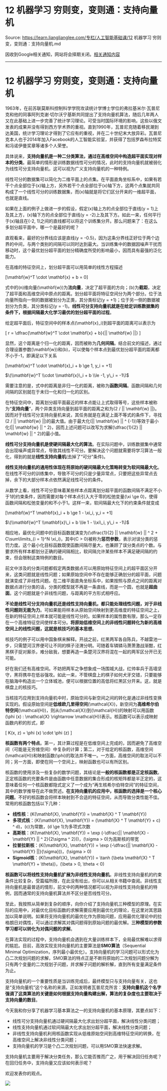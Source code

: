 # 12 机器学习 穷则变，变则通：支持向量机 

Source: https://learn.lianglianglee.com/专栏/人工智能基础课/12 机器学习 穷则变，变则通：支持向量机.md

因收到Google相关通知，网站将会择期关闭。[相关通知内容](https://lumendatabase.org/notices/44265620)

---

# 12 机器学习 穷则变，变则通：支持向量机

1963年，在前苏联莫斯科控制科学学院攻读统计学博士学位的弗拉基米尔·瓦普尼克和他的同事阿列克谢·切尔沃宁基斯共同提出了支持向量机算法，随后几年两人又在此基础上进一步完善了统计学习理论。可受当时国际环境的影响，这些以俄文发表的成果并没有得到西方学术界的重视。直到1990年，瓦普尼克随着移民潮到达美国，统计学习理论才得到了它应有的重视，并在二十世纪末大放异彩。瓦普尼克本人也于2014年加入Facebook的人工智能实验室，并获得了包括罗森布拉特奖和冯诺伊曼奖章等诸多个人荣誉。

具体说来，**支持向量机是一种二分类算法，通过在高维空间中构造超平面实现对样本的分类**。最简单的情形是训练数据线性可分的情况，此时的支持向量机就被弱化为线性可分支持向量机，这可以视为广义支持向量机的一种特例。

线性可分的数据集可以简化为二维平面上的点集。在平面直角坐标系中，如果有若干个点全部位于\(x\)轴上方，另外若干个点全部位于\(x\)轴下方，这两个点集就共同构成了一个线性可分的训练数据集，而\(x\)轴就是将它们区分开来的一维超平面，也就是直线。

如果在上面的例子上做进一步的假设，假定\(x\)轴上方的点全部位于直线\(y = 1\)上及其上方，\(x\)轴下方的点全部位于直线\(y = -2\)上及其下方。如此一来，任何平行于\(x\)轴且在(-2, 1)之间的直线都可以将这个训练集分开。那么问题来了：在这么多划分超平面中，哪一个是最好的呢？

直观看来，最好的分界线应该是直线\(y = -0.5\)，因为这条分界线正好位于两个边界的中间，与两个类别的间隔可以同时达到最大。当训练集中的数据因噪声干扰而移动时，这个最优划分超平面的划分精确度所受的影响最小，因而具有最强的泛化能力。

在高维的特征空间上，划分超平面可以用简单的线性方程描述

\[\\mathbf{w}^T \\cdot \\mathbf{x} + b = 0\]

式中的\(n\)维向量\(\\mathbf{w}\)为**法向量**，决定了超平面的方向；\(b\)为**截距**，决定了超平面和高维空间中原点的距离。划分超平面将特征空间分为两个部分。位于法向量所指向一侧的数据被划分为正类，其分类标记\(y = +1\)；位于另一侧的数据被划分为负类，其分类标记\(y = -1\)。**线性可分支持向量机就是在给定训练数据集的条件下，根据间隔最大化学习最优的划分超平面的过程**。

给定超平面后，特征空间中的样本点\(\\mathbf{x}\_i\)到超平面的距离可以表示为

\[ r = \\dfrac{\\mathbf{w}^T \\cdot \\mathbf{x} + b}{|| \\mathbf{w} ||} \]

显然，这个距离是个归一化的距离，因而被称为**几何间隔**。结合前文的描述，通过合理设置参数\(\\mathbf{w}\)和\(b\)，可以使每个样本点到最优划分超平面的距离都不小于-1，即满足以下关系

\[\\mathbf{w}^T \\cdot \\mathbf{x}\_i + b \\ge 1, y\_i = +1\]

$\(\\mathbf{w}^T \\cdot \\mathbf{x}\_i + b \\le -1, y\_i = -1\)$

需要注意的是，式中的距离是非归一化的距离，被称为**函数间隔**。函数间隔和几何间隔的区别就在于未归一化和归一化的区别。

在特征空间中，距离划分超平面最近的样本点能让上式取得等号，这些样本被称为“**支持向量**”，两个异类支持向量到超平面的距离之和为\(2 / || \\mathbf{w} ||\)。因而对于线性可分支持向量机来说，其任务就是在满足上面不等式的条件下，寻找\(2 / || \\mathbf{w} ||\)的最大值。由于最大化\(|| \\mathbf{w} || ^ {-1}\)等效于最小化\(|| \\mathbf{w} || ^ 2\)，因而上述问题可以改写为求解\(\\dfrac{1}{2} || \\mathbf{w} || ^ 2\)的最小值。

**线性可分支持向量机是使硬间隔最大化的算法**。在实际问题中，训练数据集中通常会出现噪声或异常点，导致其线性不可分。要解决这个问题就需要将学习算法一般化，得到的就是**线性支持向量机**(去掉了“可分”条件)。

**线性支持向量机的通用性体现在将原始的硬间隔最大化策略转变为软间隔最大化**。在线性不可分的训练集中，导致不可分的只是少量异常点，只要把这些异常点去掉，余下的大部分样本点依然满足线性可分的条件。

从数学上看，线性不可分意味着某些样本点距离划分超平面的函数间隔不满足不小于1的约束条件，因而需要对每个样本点引入大于零的松弛变量\(\\xi \\ge 0\)，使得函数间隔和松弛变量的和不小于1。这样一来，软间隔最大化下的约束条件就变成

\[\\mathbf{w}^T \\mathbf{x}\_i + b \\ge 1 - \\xi\_i, y\_i = +1\]

$\(\\mathbf{w}^T \\mathbf{x}\_i + b \\le 1 - \\xi\_i, y\_i = -1\)$

相应地，最优化问题中的目标函数就演变为\(\\dfrac{1}{2} || \\mathbf{w} || ^ 2 + C\\sum\\limits\_{i = 1}^N \\xi\_i\)，其中\(C > 0\)被称为**惩罚参数**，表示对误分类的惩罚力度。这个最小化目标函数既使函数间隔尽量大，也兼顾了误分类点的个数。与要求所有样本都划分正确的硬间隔相比，软间隔允许某些样本不满足硬间隔的约束，但会限制这类特例的数目。

前文中涉及的分类问题都假定两类数据点可以用原始特征空间上的超平面区分开来，这类问题就是线性问题；如果原始空间中不存在能够正确划分的超平面，问题就演变成了非线性问题。在二维平面直角坐标系中，如果按照与原点之间的距离对数据点进行分类的话，分类的模型就不再是一条直线，而是一个圆，也就是**超曲面**。这个问题就是个非线性问题，与距离的平方形式相呼应。

**不论是线性可分支持向量机还是线性支持向量机，都只能处理线性问题，对于非线性问题则无能为力**。可如果能将样本从原始空间映射到更高维度的特征空间之上，在新的特征空间上样本就可能是线性可分的。如果样本的属性数有限，那么一定存在一个高维特征空间使样本可分。**将原始低维空间上的非线性问题转化为新的高维空间上的线性问题，这就是核技巧的基本思想**。

核技巧的例子可以用中国象棋来解释。开战之前，红黑两军各自陈兵，不越雷池一步，只需楚河汉界便可让不同的棋子泾渭分明。可随着车辚辚马萧萧激战渐酣，红黑棋子捉对厮杀，难分敌我，想要再造一条楚河汉界将混在一起的两军区分开已无可能。

好在我们还有高维空间。不妨把两军之争想象成一场围城大战，红帅率兵于高墙坚守，黑将携卒在低谷强攻。如此一来，不管棋盘上的棋子如何犬牙交错，只要能够在脑海中构造出一个立体城池，便可以根据位置的高低将红黑区分开来。这，就是棋盘上的核技巧。

当核技巧应用到支持向量机中时，原始空间与新空间之间的转化是通过非线性变换实现的。假设原始空间是**低维欧几里得空间**\(\\mathcal{X}\)，新空间为**高维希尔伯特空间**\(\\mathcal{H}\)，则从\(\\mathcal{X}\)到\(\\mathcal{H}\)的映射可以用函数\(\\phi (x) : \\mathcal{X} \\rightarrow \\mathcal{H}\)表示。核函数可以表示成映射函数内积的形式，即

\[ K(x, z) = \\phi (x) \\cdot \\phi (z) \]

**核函数有两个特点**。第一，其计算过程是在低维空间上完成的，因而避免了高维空间（可能是无穷维空间）中复杂的计算；第二，对于给定的核函数，高维空间\(\\mathcal{H}\)和映射函数\(\\phi\)的取法并不唯一。一方面，高维空间的取法可以不同；另一方面，即使在同一个空间上，映射函数也可以有所区别。

核函数的使用涉及一些复杂的数学问题，其结论是**一般的核函数都是正定核函数**。正定核函数的充要条件是由函数中任意数据的集合形成的核矩阵都是半正定的，这意味着任何一个核函数都隐式定义了一个成为“再生核希尔伯特空间”的特征空间，其中的数学推导在此不做赘述。**在支持向量机的应用中，核函数的选择是一个核心问题**。不好的核函数会将样本映射到不合适的特征空间，从而导致分类性能不佳。常用的核函数包括以下几种：

* **线性核**：\(K(\\mathbf{X}, \\mathbf{Y}) = \\mathbf{X} ^ T \\mathbf{Y}\)
* **多项式核**：\(K(\\mathbf{X}, \\mathbf{Y}) = (\\mathbf{X} ^ T \\mathbf{Y} + c) ^ d\)，\(c\)为常数，\(d \\ge 1\)为多项式次数
* **高斯核**：\(K(\\mathbf{X}, \\mathbf{Y}) = \\exp (-\\dfrac{|| \\mathbf{X} - \\mathbf{Y} || ^ 2}{2\\sigma ^ 2})\)，\(\\sigma > 0\)为高斯核的带宽
* **拉普拉斯核**：\(K(\\mathbf{X}, \\mathbf{Y}) = \\exp (-\\dfrac{|| \\mathbf{X} - \\mathbf{Y} ||}{\\sigma})\)，\(\\sigma > 0\)
* **Sigmoid核**：\(K(\\mathbf{X}, \\mathbf{Y}) = \\tanh (\\beta \\mathbf{X} ^ T \\mathbf{Y} + \\theta)\)，\(\\beta > 0, \\theta < 0\)

**核函数可以将线性支持向量机扩展为非线性支持向量机**。非线性支持向量机的约束条件比较复杂，受篇幅所限，在此没有给出，你可以从相关书籍中查阅。非线性支持向量机是最普适的情形，前文中的两种情况都可以视为非线性支持向量机的特例，因而通常的支持向量机算法并不区分是否线性可分。

至此，我按照从简单到复杂的顺序，向你介绍了支持向量机三种模型的原理。在实际的应用中，对最优化目标函数的求解需要应用到最优化的理论，在这里对其思路加以简单说明。如果将支持向量机的最优化作为原始问题，应用最优化理论中的拉格朗日对偶性，可以通过求解其对偶问题得到原始问题的最优解。**三种模型的参数学习都可以转化为对偶问题的求解**。

在算法实现的过程中，支持向量机会遇到在大量训练样本下，全局最优解难以求得的尴尬。目前，高效实现支持向量机的主要算法是**SMO算法**（Sequential Minimal Optimization，序列最小最优化）。支持向量机的学习问题可以形式化为凸二次规划问题的求解，SMO算法的特点正是不断将原始的二次规划问题分解为只有两个变量的二次规划子问题，并求解子问题的解析解，直到所有变量满足条件为止。

支持向量机的一个重要性质是当训练完成后，最终模型只与支持向量有关，这也是“支持向量机”这个名称的来源。正如发明者瓦普尼克所言：**支持向量机这个名字强调了这类算法的关键是如何根据支持向量构建出解，算法的复杂度也主要取决于支持向量的数目**。

今天我和你分享了机器学习基本算法之一的支持向量机的基本原理，其要点如下：

* 线性可分支持向量机通过硬间隔最大化求出划分超平面，解决线性分类问题；
* 线性支持向量机通过软间隔最大化求出划分超平面，解决线性分类问题；
* 非线性支持向量机利用核函数实现从低维原始空间到高维特征空间的转换，在高维空间上解决非线性分类问题；
* 支持向量机的学习是个凸二次规划问题，可以用SMO算法快速求解。

支持向量机主要用于解决分类任务，那么它能否推而广之，用于解决回归任务呢？在回归任务中，支持向量又应该如何表示呢？

欢迎发表你的观点。

![](assets/e0dccef2f1529f49b9c981ec2a3d4352.jpg)